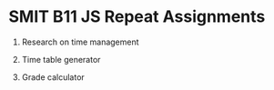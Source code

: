 # SMIT B11 JS Repeat Assignments

1. Research on time management

2. Time table generator

3. Grade calculator
